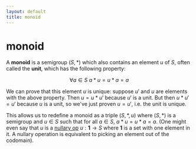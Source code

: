 ```yaml
---
layout: default
title: monoid
---
```

# monoid

A **monoid** is a semigroup $(S, \ast)$ which also contains an element $u$ of $S$, often called the **unit**, which has the following property:

$$ \forall a \in S \ a \ast u = u \ast a = a $$

We can prove that this element $u$ is unique: suppose $u'$ and $u$ are elements with the above property. Then $u = u \ast u'$ because $u'$ is a unit. But then $u \ast u' = u'$ because $u$ is a unit, so we've just proven $u = u'$, i.e. the unit is unique.

This allows us to redefine a monoid as a triple $(S, \ast, u)$ where $(S, \ast)$ is a semigroup and $u \in S$ such that for all $a \in S$, $a \ast u = u \ast a = a$. (One might even say that $u$ is a [nullary op][nullary_op] $u: \mathbf{1} \to S$ where $\mathbf{1}$ is a set with one element in it. A nullary operation is equivalent to picking an element out of the codomain).

[nullary_op]: http://en.wikipedia.org/wiki/Arity#Nullary
